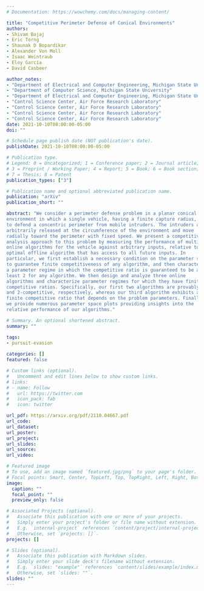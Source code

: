 ```yaml
---
# Documentation: https://wowchemy.com/docs/managing-content/

title: "Competitive Perimeter Defense of Conical Environments"
authors:
- Shivam Bajaj
- Eric Torng
- Shaunak D Bopardikar
- Alexander Von Moll
- Isaac Weintraub
- Eloy Garcia
- David Casbeer

author_notes:
- "Department of Electrical and Computer Engineering, Michigan State University"
- "Department of Computer Science, Michigan State University"
- "Department of Electrical and Computer Engineering, Michigan State University"
- "Control Science Center, Air Force Research Laboratory"
- "Control Science Center, Air Force Research Laboratory"
- "Control Science Center, Air Force Research Laboratory"
- "Control Science Center, Air Force Research Laboratory"
date: 2021-10-10T08:00:00-05:00
doi: ""

# Schedule page publish date (NOT publication's date).
publishDate: 2021-10-10T08:00:00-05:00

# Publication type.
# Legend: 0 = Uncategorized; 1 = Conference paper; 2 = Journal article;
# 3 = Preprint / Working Paper; 4 = Report; 5 = Book; 6 = Book section;
# 7 = Thesis; 8 = Patent
publication_types: ["3"]

# Publication name and optional abbreviated publication name.
publication: "arXiv"
publication_short: ""

abstract: "We consider a perimeter defense problem in a planar conical
environment in which a single vehicle, having a finite capture radius, aims
to defend a concentric perimeter from mobile intruders. The intruders are
arbitrarily released at the circumference of the environment and move
radially toward the perimeter with fixed speed. We present a competitive
analysis approach to this problem by measuring the performance of multiple
online algorithms for the vehicle against arbitrary inputs, relative to an
optimal offline algorithm that has access to all future inputs. In
particular, we first establish a necessary condition on the parameter space
to guarantee finite competitiveness of any algorithm, and then characterize
a parameter regime in which the competitive ratio is guaranteed to be at
least 2 for any algorithm. We then design and analyze three online
algorithms and characterize parameter regimes for which they have finite
competitive ratios. Specifically, our first two algorithms are provably 1,
and 2-competitive, respectively, whereas our third algorithm exhibits a
finite competitive ratio that depends on the problem parameters. Finally,
we provide numerous parameter space plots providing insights into the
relative performance of our algorithms."

# Summary. An optional shortened abstract.
summary: ""

tags:
- pursuit-evasion
  
categories: []
featured: false

# Custom links (optional).
#   Uncomment and edit lines below to show custom links.
# links:
# - name: Follow
#   url: https://twitter.com
#   icon_pack: fab
#   icon: twitter

url_pdf: https://arxiv.org/pdf/2110.04667.pdf
url_code:
url_dataset:
url_poster:
url_project:
url_slides:
url_source:
url_video:

# Featured image
# To use, add an image named `featured.jpg/png` to your page's folder. 
# Focal points: Smart, Center, TopLeft, Top, TopRight, Left, Right, BottomLeft, Bottom, BottomRight.
image:
  caption: ""
  focal_point: ""
  preview_only: false

# Associated Projects (optional).
#   Associate this publication with one or more of your projects.
#   Simply enter your project's folder or file name without extension.
#   E.g. `internal-project` references `content/project/internal-project/index.md`.
#   Otherwise, set `projects: []`.
projects: []

# Slides (optional).
#   Associate this publication with Markdown slides.
#   Simply enter your slide deck's filename without extension.
#   E.g. `slides: "example"` references `content/slides/example/index.md`.
#   Otherwise, set `slides: ""`.
slides: ""
---
```

